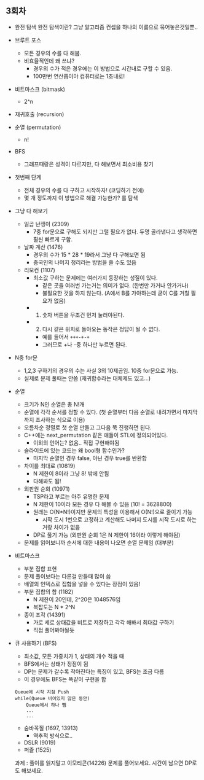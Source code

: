 ## 3회차
* 완전 탐색
완전 탐색이란? 그냥 알고리즘 컨셉을 하나의 이름으로 묶어놓은것일뿐..
- 브루트 포스
    - 모든 경우의 수를 다 해봄.
    - 비효율적인데 왜 쓰냐?
        - 경우의 수가 적은 경우에는 이 방법으로 시간내로 구할 수 있음.
        - 100만번 연산쯤이야 컴퓨터로는 1초내로!

- 비트마스크 (bitmask)
    - 2^n
- 재귀호출 (recursion)
    
- 순열 (permutation)
    - n!
- BFS
    - 그래프때랑은 성격이 다르지만, 다 해보면서 최소비용 찾기

* 첫번째 단계
    - 전체 경우의 수를 다 구하고 시작하자! (코딩하기 전에)
    - 몇 개 정도까지 이 방법으로 해결 가능한가? 를 탐색
    
* 그냥 다 해보기
    - 일곱 난쟁이 (2309)
        - 7중 for문으로 구해도 되지만 그럴 필요가 없다. 두명 골라낸다고 생각하면 훨씬 빠르게 구함.
    - 날짜 계산 (1476)
        - 경우의 수가 15 * 28 * 19라서 그냥 다 구해보면 됨
        - 중국인의 나머지 정리라는 방법을 쓸 수도 있음
    - 리모컨 (1107)
        - 최소값 구하는 문제에는 여러가지 등장하는 성질이 있다.
            - 같은 곳을 여러번 가는거는 의미가 없다. (한번만 가거나 안가거나)
            - 불필요한 것을 하지 않는다. (A에서 B를 가야하는데 굳이 C를 거칠 필요가 없음)
        - 1) 숫자 버튼을 무조건 먼저 눌러야된다.
        - 2) 다시 같은 위치로 돌아오는 동작은 정답이 될 수 없다.
            - 예를 들어서 `+++-+-+`
            - 그러므로 +나 -중 하나만 누르면 된다.

* N중 for문
    - 1,2,3 구하기의 경우의 수는 사실 3의 10제곱임. 10중 for문으로 가능.
    - 실제로 문제 풀때는 안씀 (재귀함수라는 대체제도 있고...)

* 순열
    - 크기가 N인 순열은 총 N!개
    - 순열에 각각 순서를 정할 수 있다. (첫 순열부터 다음 순열로 내려가면서 마지막까지 조사하는 식으로 이용)
    - 오름차순 정렬로 첫 순열 만들고 그다음 쭉 진행하면 된다.
    - C++에는 next_permutation 같은 애들이 STL에 정의되어있다.
        - 이외의 언어는? 없음.. 직접 구현해야됨
    - 슬라이드에 있는 코드는 왜 bool형 함수인가?
        - 마지막 순열인 경우 false, 아닌 경우 true를 반환함
    - 차이를 최대로 (10819)
        - N 제한이 8이라 그냥 8! 밖에 안됨
        - 다해봐도 됨!
    - 외판원 순회 (10971)
        - TSP라고 부르는 아주 유명한 문제
        - N 제한이 10이라 모든 경우 다 해볼 수 있음 (10! = 3628800)
        - 원래는 O(N*N!)이지만 문제의 특성을 이용해서 O(N!)으로 줄이기 가능
            - 시작 도시 1번으로 고정하고 계산해도 나머지 도시를 시작 도시로 하는거랑 차이가 없음
        - DP로 풀기 가능 (외판원 순회 1은 N 제한이 16이라 이렇게 해야됨)
    - 문제를 읽어보니까 순서에 대한 내용이 나오면 순열 문제임 (대부분)

* 비트마스크
    - 부분 집합 표현
    - 문제 풀이보다는 다른걸 만들때 많이 씀
    - 배열의 인덱스로 집합을 넣을 수 있다는 장점이 있음!
    - 부분 집합의 합 (1182)
        - N 제한이 20인데, 2^20은 1048576임
        - 복잡도는 N * 2^N
    - 종이 조각 (14391)
        - 가로 세로 상태값을 비트로 저장하고 각각 해봐서 최대값 구하기
        - 직접 풀어봐야될듯
    
* 큐 사용하기 (BFS)
    - 최소값, 모든 가중치가 1, 상태의 개수 적을 때
    - BFS에서는 상태가 정점이 됨
    - DP는 문제가 갈수록 작아진다는 특징이 있고, BFS는 조금 다름
    - 이 경우에도 BFS는 똑같이 구현을 함
    ```
    Queue에 시작 지점 Push
    while(Queue 비어있지 않은 동안)
        Queue에서 하나 뺌
        ...
        ...
    ```
    - 숨바꼭질 (1697, 13913)
        - 역추적 방식으로..
    - DSLR (9019)
    - 퍼즐 (1525)

    과제 : 풀이를 읽지말고 이모티콘(14226) 문제를 풀어보세요. 시간이 남으면 DP로도 해보세요.